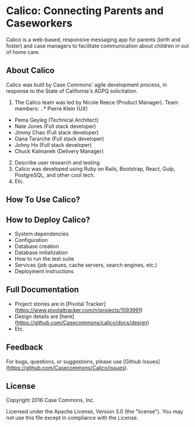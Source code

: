 # Calico: Connecting Parents and Caseworkers

Calico is a web-based, responsive messaging app for parents (birth and foster) and case managers to facilitate communication about children in out of home care.

## About Calico

Calico was built by Case Commons' agile development process, in response to the State of California's AGPQ solicitation.   

1. The Calico team was led by Nicole Reece (Product Manager).  Team members: 
..* Pierre Klein (UX) 
* Pema Geyleg (Technical Architect)
* Nate Jones (Full stack developer)
* Jimmy Chao (Full stack developer)
* Oana Tararche (Full stack developer)
* Johny Ho (Full stack developer)
* Chuck Kalmanek (Delivery Manager)
2. Describe user research and testing
3. Calico was developed using Ruby on Rails, Bootstrap, React, Gulp, PostgreSQL, and other cool tech.
4. Etc.

## How To Use Calico?

## How to Deploy Calico?

* System dependencies
* Configuration
* Database creation
* Database initialization
* How to run the test suite
* Services (job queues, cache servers, search engines, etc.)
* Deployment instructions


## Full Documentation

* Project stories are in [Pivotal Tracker] (https://www.pivotaltracker.com/n/projects/1593991)
* Design details are [here] (https://github.com/Casecommons/calico/docs/design)
* Etc. 

## Feedback

For bugs, questions, or suggestions, please use [Github Issues] (https://github.com/Casecommons/Calico/issues).

## License

Copyright 2016 Case Commons, Inc.

Licensed under the Apache License, Version 3.0 (the "license").  You may not use this file except in compliance with the License.   

